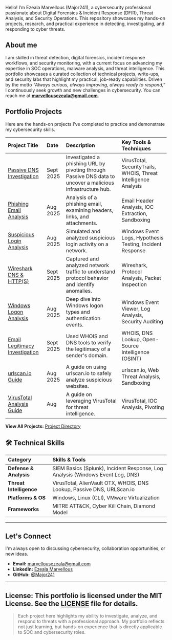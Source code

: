 Hello! I’m Ezeala Marvellous (Major241), a cybersecurity professional passionate about Digital Forensics & Incident Response (DFIR), Threat Analysis, and Security Operations. This repository showcases my hands-on projects, research, and practical experience in detecting, investigating, and responding to cyber threats.

## **About me**

I am skilled in threat detection, digital forensics, incident response workflows, and security monitoring, with a current focus on advancing my expertise in SOC operations, malware analysis, and threat intelligence. This portfolio showcases a curated collection of technical projects, write-ups, and security labs that highlight my practical, job-ready capabilities. Driven by the motto *“Always curious, always improving, always ready to respond,”* I continuously seek growth and new challenges in cybersecurity. You can reach me at **[marvellousezeala@gmail.com](mailto:marvellousezeala@gmail.com)**.


## Portfolio Projects

Here are the hands-on projects I’ve completed to practice and demonstrate my cybersecurity skills.

| Project Title | Date | Description | Key Tools & Techniques |
| :--- | :--- | :--- | :--- |
| [Passive DNS Investigation](passive_dns_investigation.md) | Sept 2025 | Investigated a phishing URL by pivoting through Passive DNS data to uncover a malicious infrastructure hub. | VirusTotal, SecurityTrails, WHOIS, Threat Intelligence Analysis |
| [Phishing Email Analysis](phishing_email_analysis.md) | Aug 2025 | Analysis of a phishing email, examining headers, links, and attachments. | Email Header Analysis, IOC Extraction, Sandboxing |
| [Suspicious Login Analysis](suspicious_login.md) | Aug 2025 | Simulated and analyzed suspicious login activity on a network. | Windows Event Logs, Hypothesis Testing, Incident Response |
| [Wireshark DNS & HTTP(S)](wireshark_dns&http(s).md) | Sept 2025 | Captured and analyzed network traffic to understand protocol behavior and identify anomalies. | Wireshark, Protocol Analysis, Packet Inspection |
| [Windows Logon Analysis](windows_logon_analysis.md) | Aug 2025 | Deep dive into Windows logon types and authentication events. | Windows Event Viewer, Log Analysis, Security Auditing |
| [Email Legitimacy Investigation](Email_Legitimacy_investigation_via_WHOIS_&_DNS.md) | Sept 2025 | Used WHOIS and DNS tools to verify the legitimacy of a sender's domain. | WHOIS, DNS Lookup, Open-Source Intelligence (OSINT) |
| [urlscan.io Guide](uriscan_oi.md) | Aug 2025 | A guide on using urlscan.io to safely analyze suspicious websites. | urlscan.io, Web Threat Analysis, Sandboxing |
| [VirusTotal Analysis Guide](virustotal_analysis_guide.md) | Aug | A guide on leveraging VirusTotal for threat intelligence. | VirusTotal, IOC Analysis, Pivoting |

**View All Projects:** [ Project Directory](./)


## 🛠️ Technical Skills

| Category | Skills & Tools |
| :--- | :--- |
| **Defense & Analysis** | SIEM Basics (Splunk), Incident Response, Log Analysis (Windows Event Log, DNS) |
| **Threat Intelligence** | VirusTotal, AlienVault OTX, WHOIS, DNS Lookup, Passive DNS, URLScan.io |
| **Platforms & OS** | Windows, Linux (CLI), VMware Virtualization |
| **Frameworks** | MITRE ATT&CK, Cyber Kill Chain, Diamond Model |

---

##  Let's Connect

I'm always open to discussing cybersecurity, collaboration opportunities, or new ideas.

- **Email:** [marvellousezeala@gmail.com](mailto:marvellousezeala@gmail.com)
-  **LinkedIn:** [Ezeala Marvellous](https://www.linkedin.com/in/ezeala-marvellous-051a63308)
- **GitHub:** [@Major241](https://github.com/Major241)

---
**License:** This portfolio is licensed under the MIT License. See the [LICENSE](LICENSE) file for details.
---

> Each project here highlights my ability to investigate, analyze, and respond to threats with a professional approach. My portfolio reflects not just learning, but hands-on experience that is directly applicable to SOC and cybersecurity roles.
